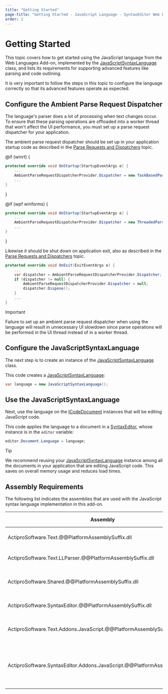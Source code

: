 ```yaml
---
title: "Getting Started"
page-title: "Getting Started - JavaScript Language - SyntaxEditor Web Languages Add-on"
order: 2
---
```

# Getting Started

This topic covers how to get started using the JavaScript language from the Web Languages Add-on, implemented by the [JavaScriptSyntaxLanguage](xref:ActiproSoftware.Text.Languages.JavaScript.Implementation.JavaScriptSyntaxLanguage) class, and lists its requirements for supporting advanced features like parsing and code outlining.

It is very important to follow the steps in this topic to configure the language correctly so that its advanced features operate as expected.

## Configure the Ambient Parse Request Dispatcher

The language's parser does a lot of processing when text changes occur.  To ensure that these parsing operations are offloaded into a worker thread that won't affect the UI performance, you must set up a parse request dispatcher for your application.

The ambient parse request dispatcher should be set up in your application startup code as described in the [Parse Requests and Dispatchers](../../text-parsing/parsing/parse-requests-and-dispatchers.md) topic.

@if (winrt) {

```csharp
protected override void OnStartup(StartupEventArgs e) {
	...
	AmbientParseRequestDispatcherProvider.Dispatcher = new TaskBasedParseRequestDispatcher();
	...
}
```

}

@if (wpf winforms) {

```csharp
protected override void OnStartup(StartupEventArgs e) {
	...
	AmbientParseRequestDispatcherProvider.Dispatcher = new ThreadedParseRequestDispatcher();
	...
}
```

}

Likewise it should be shut down on application exit, also as described in the [Parse Requests and Dispatchers](../../text-parsing/parsing/parse-requests-and-dispatchers.md) topic.

```csharp
protected override void OnExit(ExitEventArgs e) {
	...
	var dispatcher = AmbientParseRequestDispatcherProvider.Dispatcher;
	if (dispatcher != null) {
		AmbientParseRequestDispatcherProvider.Dispatcher = null;
		dispatcher.Dispose();
	}
	...
}
```

> [!IMPORTANT]
> Failure to set up an ambient parse request dispatcher when using the language will result in unnecessary UI slowdown since parse operations will be performed in the UI thread instead of in a worker thread.

## Configure the JavaScriptSyntaxLanguage

The next step is to create an instance of the [JavaScriptSyntaxLanguage](xref:ActiproSoftware.Text.Languages.JavaScript.Implementation.JavaScriptSyntaxLanguage) class.

This code creates a [JavaScriptSyntaxLanguage](xref:ActiproSoftware.Text.Languages.JavaScript.Implementation.JavaScriptSyntaxLanguage):

```csharp
var language = new JavaScriptSyntaxLanguage();
```

## Use the JavaScriptSyntaxLanguage

Next, use the language on the [ICodeDocument](xref:ActiproSoftware.Text.ICodeDocument) instances that will be editing JavaScript code.

This code applies the language to a document in a [SyntaxEditor](xref:@ActiproUIRoot.Controls.SyntaxEditor.SyntaxEditor), whose instance is in the `editor` variable:

```csharp
editor.Document.Language = language;
```

> [!TIP]
> We recommend reusing your [JavaScriptSyntaxLanguage](xref:ActiproSoftware.Text.Languages.JavaScript.Implementation.JavaScriptSyntaxLanguage) instance among all the documents in your application that are editing JavaScript code.  This saves on overall memory usage and reduces load times.

## Assembly Requirements

The following list indicates the assemblies that are used with the JavaScript syntax language implementation in this add-on.

| Assembly | Required | Author | Licensed With | Description |
|-----|-----|-----|-----|-----|
| ActiproSoftware.Text.@@PlatformAssemblySuffix.dll | Yes | Actipro | SyntaxEditor | Core text/parsing framework for @@PlatformName |
| ActiproSoftware.Text.LLParser.@@PlatformAssemblySuffix.dll | Yes | Actipro | SyntaxEditor | LL parser framework implementation |
| ActiproSoftware.Shared.@@PlatformAssemblySuffix.dll | Yes | Actipro | SyntaxEditor | Core framework for all Actipro @@PlatformName controls |
| ActiproSoftware.SyntaxEditor.@@PlatformAssemblySuffix.dll | Yes | Actipro | SyntaxEditor | SyntaxEditor for @@PlatformName control |
| ActiproSoftware.Text.Addons.JavaScript.@@PlatformAssemblySuffix.dll | Yes | Actipro | Web Languages Add-on | Core text/parsing for the JavaScript and JSON languages |
| ActiproSoftware.SyntaxEditor.Addons.JavaScript.@@PlatformAssemblySuffix.dll | Yes | Actipro | Web Languages Add-on | SyntaxEditor for @@PlatformName advanced JavaScript and JSON syntax language implementations |
